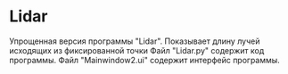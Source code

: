 # Lidar
Упрощенная версия программы "Lidar". Показывает длину лучей исходящих из фиксированной точки
Файл "Lidar.py" содержит код программы.
Файл "Mainwindow2.ui" содержит интерфейс программы.

